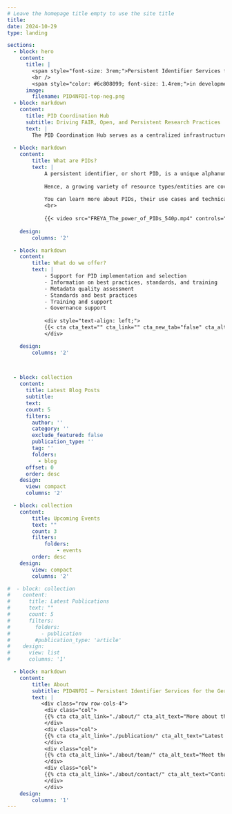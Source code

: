 ```yaml
---
# Leave the homepage title empty to use the site title
title:
date: 2024-10-29
type: landing

sections:
  - block: hero
    content:
      title: |
        <span style="font-size: 3rem;">Persistent Identifier Services for NFDI</span>
        <br />
        <span style="color: #6c808099; font-size: 1.4rem;">in development</span>
      image:
        filename: PID4NFDI-top-neg.png
  - block: markdown
    content:
      title: PID Coordination Hub
      subtitle: Driving FAIR, Open, and Persistent Research Practices
      text: |
        The PID Coordination Hub serves as a centralized infrastructure for managing persistent identifiers (PIDs) within Germany’s National Research Data Infrastructure (NFDI). Developed under PID4NFDI, PID Coordination Hub aims to standardize PID usage, enhance governance, and support interoperability across NFDI consortia. By integrating various PID providers and consolidating metadata practices, it addresses challenges in infrastructure consistency, policy development, and long-term PID management. Through collaborative frameworks, it assists both mature and developing institutions in effectively implementing FAIR (Findable, Accessible, Interoperable, and Reusable) data principles, fostering a unified research data ecosystem.
  
  - block: markdown
    content:
        title: What are PIDs?
        text: |
            A persistent identifier, or short PID, is a unique alphanumeric code that makes it possible to uniquely and sustainably reference objects, persons and organizations. Importantly, a PID is linked to descriptive information (metadata) about the resource, thereby providing context information. The use of PIDs is growing steadily and is being extended to more and more areas of research, for example through the development of PIDs for samples, data management plans or research projects.
            
            Hence, a growing variety of resource types/entities are covered by PIDs. Among them are: research data, instruments, cultural objects, data management plans, organisations, projects, persons, physical objects (samples), publication services and repositories, research information systems, research tools (such as electronic lab notebooks), scientific events, software, text publications. The use of PIDs is an essential component for the implementation of the [FAIR principles](https://www.go-fair.org/fair-principles/) that promote the findability, accessibility, interoperability and re-usability of research data. The mandatory and standardized metadata associated with PIDs make research data findable, accessible and citable.
            
            You can learn more about PIDs, their use cases and technical implementation at our partners [PID Network Germany](https://www.pid-network.de/en/) and the [PID Competence Center of TIB](https://projects.tib.eu/pid-service/en/persistent-identifiers/persistent-identifiers-pids/). Or watch this introductory video [_The power of PIDs_](https://doi.org/10.5281/zenodo.3977942) by the [FREYA project](https://www.project-freya.eu/):
            <br>
            
            {{< video src="FREYA_The_power_of_PIDs_540p.mp4" controls="yes" poster="FREYA_The_power_of_PIDs_preview.png">}}
    
    design:
        columns: '2'

  - block: markdown
    content:
        title: What do we offer?
        text: |
            - Support for PID implementation and selection
            - Information on best practices, standards, and training
            - Metadata quality assessment
            - Standards and best practices
            - Training and support
            - Governance support
            
            <div style="text-align: left;">
            {{< cta cta_text="" cta_link="" cta_new_tab="false" cta_alt_text="And more" cta_alt_link="./services/metadata-support-assessment" cta_alt_new_tab="false" >}}
            </div>

    design:
        columns: '2'

 

  - block: collection
    content:
      title: Latest Blog Posts
      subtitle:
      text:
      count: 5
      filters:
        author: ''
        category: ''
        exclude_featured: false
        publication_type: ''
        tag: ''
        folders:
          - blog
      offset: 0
      order: desc
    design:
      view: compact
      columns: '2'

  - block: collection
    content:
        title: Upcoming Events
        text: ""
        count: 3
        filters:
            folders:
                - events
        order: desc
    design:
        view: compact
        columns: '2'

#  - block: collection
#    content:
#      title: Latest Publications
#      text: ""
#      count: 5
#      filters:
#        folders:
#          - publication
#        #publication_type: 'article'
#    design:
#      view: list
#      columns: '1'

  - block: markdown
    content:
        title: About
        subtitle: PID4NFDI – Persistent Identifier Services for the German National Research Data Infrastructure (NFDI)
        text: |
           <div class="row row-cols-4">
            <div class="col">
            {{% cta cta_alt_link="./about/" cta_alt_text="More about the project" %}}
            </div>
            <div class="col">
            {{% cta cta_alt_link="./publication/" cta_alt_text="Latest publications" %}}
            </div>
            <div class="col">
            {{% cta cta_alt_link="./about/team/" cta_alt_text="Meet the team" %}}
            </div>
            <div class="col">
            {{% cta cta_alt_link="./about/contact/" cta_alt_text="Contact us" %}}
            </div>
            </div>
    design:
        columns: '1'
---
```

